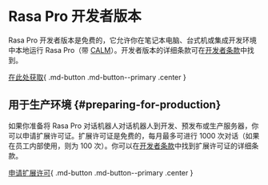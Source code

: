 # Rasa Pro 开发者版本

Rasa Pro 开发者版本是免费的，它允许你在笔记本电脑、台式机或集成开发环境中本地运行 Rasa Pro（带 [CALM](calm.md)）。开发者版本的详细条款可在[开发者条款](https://rasa.com/developer-terms/)中找到。

[在此处获取](https://rasa.com/rasa-pro-developer-edition-license-key-request/){ .md-button .md-button--primary .center }

## 用于生产环境 {#preparing-for-production}

如果你准备将 Rasa Pro 对话机器人对话机器人到开发、预发布或生产服务器，你可以申请扩展许可证。扩展许可证是免费的，每月最多可进行 1000 次对话（如果在员工内部使用，则为 100 次）。你可以在[开发者条款](https://rasa.com/developer-terms/)中找到扩展许可证的详细条款。

[申请扩展许可](https://rasa.com/rasa-pro-developer-edition-extended-license-key-request/){ .md-button .md-button--primary .center }
